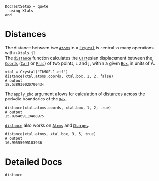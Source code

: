 ```@meta
DocTestSetup = quote
  using Xtals
end
```

# Distances

The distance between two [`Atoms`](@ref) in a [`Crystal`](@ref) is central to many operations within `Xtals.jl`.  
The [`distance`](@ref) function calculates the [`Cart`](@ref)esian displacement between the [`Coords`](@ref) ([`Cart`](@ref) or [`Frac`](@ref)) of two points, `i` and `j`, within a given [`Box`](@ref), in units of Å.

```jldoctest distance
xtal = Crystal("IRMOF-1.cif")
distance(xtal.atoms.coords, xtal.box, 1, 2, false)
# output
18.538930020700434
```

The `apply_pbc` argument allows for calculation of distances across the periodic boundaries of the [`Box`](@ref).

```jldoctest distance
distance(xtal.atoms.coords, xtal.box, 1, 2, true)
# output
15.096469110488975
```

[`distance`](@ref) also works on [`Atoms`](@ref) and [`Charges`](@ref).

```jldoctest distance
distance(xtal.atoms, xtal.box, 3, 5, true)
# output
16.90555095103936
```

# Detailed Docs

```@docs
distance
```

